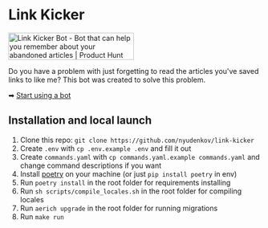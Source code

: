 # Link Kicker

<a href="https://www.producthunt.com/posts/link-kicker-bot?utm_source=badge-featured&utm_medium=badge&utm_souce=badge-link&#0045;kicker&#0045;bot" target="_blank"><img src="https://api.producthunt.com/widgets/embed-image/v1/featured.svg?post_id=356346&theme=light" alt="Link&#0032;Kicker&#0032;Bot - Bot&#0032;that&#0032;can&#0032;help&#0032;you&#0032;remember&#0032;about&#0032;your&#0032;abandoned&#0032;articles | Product Hunt" style="width: 250px; height: 54px;" width="250" height="54" /></a>

Do you have a problem with just forgetting to read the articles you've saved links to like me? 
This bot was created to solve this problem.

➡ [Start using a bot](https://t.me/link_kicker_bot)

## Installation and local launch
1. Clone this repo: `git clone https://github.com/nyudenkov/link-kicker`
2. Create `.env` with `cp .env.example .env` and fill it out
3. Create `commands.yaml` with `cp commands.yaml.example commands.yaml` and change command descriptions if you want
4. Install [poetry](https://python-poetry.org/) on your machine (or just `pip install poetry` in env)
5. Run `poetry install` in the root folder for requirements installing
6. Run `sh scripts/compile_locales.sh` in the root folder for compiling locales
7. Run `aerich upgrade` in the root folder for running migrations
8. Run `make run`
